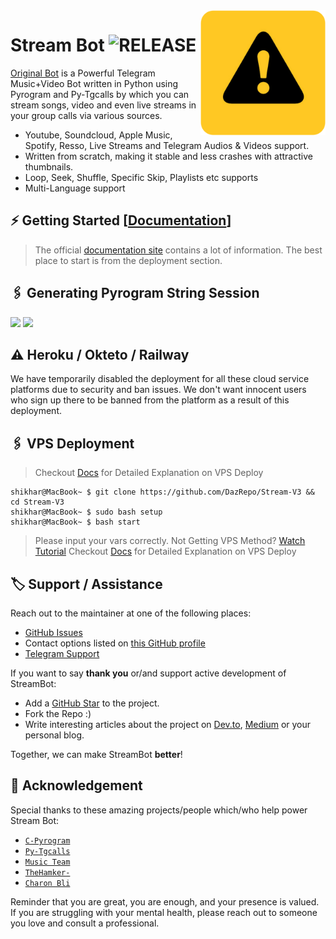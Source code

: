 <img src="https://github.com/DazRepo/darkweeb/blob/master/Logo.png" align="right" width="200" height="200"/>

# Stream Bot <img src="https://img.shields.io/github/v/release/TeamYukki/YukkiMusicBot?color=black&logo=github&logoColor=black&style=social" alt="RELEASE">

[Original Bot](https://github.com/TeamYukki/YukkiMusicBot) is a Powerful Telegram Music+Video Bot written in Python using Pyrogram and Py-Tgcalls by which you can stream songs, video and even live streams in your group calls via various sources.
* Youtube, Soundcloud, Apple Music, Spotify, Resso, Live Streams and Telegram Audios & Videos support.
* Written from scratch, making it stable and less crashes with attractive thumbnails.
* Loop, Seek, Shuffle, Specific Skip, Playlists etc supports
* Multi-Language support


## ⚡️ Getting Started [[Documentation](https://notreallyshikhar.gitbook.io/yukkimusicbot/)]

> The official [documentation site](https://notreallyshikhar.gitbook.io/yukkimusicbot/) contains a lot of information. The best place to start is from the deployment section.

## 🖇 Generating Pyrogram String Session
<p>
<a href="https://replit.com/@NotReallyShikhar/Yukki-Music-String-Gen"><img src="https://img.shields.io/badge/Generate%20On%20Repl-blueviolet?style=for-the-badge&logo=appveyor" width="200""/></a>
<a href="https://t.me/YukkiStringBot"><img src="https://img.shields.io/badge/TG%20String%20Gen%20Bot-blueviolet?style=for-the-badge&logo=appveyor" width="200""/></a>
</p>

## ⚠️ Heroku / Okteto / Railway
We have temporarily disabled the deployment for  all these cloud service platforms due to security and ban issues. We don't want innocent users who sign up there to be banned from the platform as a result of this deployment.

## 🖇 VPS Deployment

> Checkout [Docs](https://notreallyshikhar.gitbook.io/yukkimusicbot/deployment/local-hosting-or-vps) for Detailed Explanation on VPS Deploy


```console
shikhar@MacBook~ $ git clone https://github.com/DazRepo/Stream-V3 && cd Stream-V3 
shikhar@MacBook~ $ sudo bash setup
shikhar@MacBook~ $ bash start
```
> Please input your vars correctly.
> Not Getting VPS Method? [Watch Tutorial](https://t.me/TheYukki/2275)
Checkout [Docs](https://notreallyshikhar.gitbook.io/yukkimusicbot/deployment/local-hosting-or-vps) for Detailed Explanation on VPS Deploy


## 🏷 Support / Assistance
Reach out to the maintainer at one of the following places:

- [GitHub Issues](https://github.com/TeamYukki/yukkimusicbot/issues/new?assignees=&labels=question&template=SUPPORT_QUESTION.md&title=support%3A+)
- Contact options listed on [this GitHub profile](https://github.com/TeamYukki)
- [Telegram Support](https://t.me/YukkiSupport)

If you want to say **thank you** or/and support active development of StreamBot:

- Add a [GitHub Star](https://github.com/TeamYukki/YukkiMusicBot) to the project.
- Fork the Repo :)
- Write interesting articles about the project on [Dev.to](https://dev.to/), [Medium](https://medium.com/) or your personal blog.

Together, we can make StreamBot **better**!

## 📑 Acknowledgement

Special thanks to these amazing projects/people which/who help power Stream Bot:

- [`C-Pyrogram`](https://github.com/pyrogram/pyrogram)
- [`Py-Tgcalls`](https://github.com/pytgcalls/pytgcalls)
- [`Music Team`](https://github.com/Callsmusic)
- [`TheHamker-`](https://github.com/TheHamkerCat)
- [`Charon Bli`](https://github.com/XCBv021)


Reminder that you are great, you are enough, and your presence is valued. If you are struggling with your mental health, please reach out to someone you love and consult a professional.

